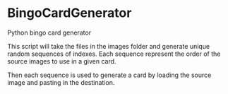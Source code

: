 BingoCardGenerator
==================

Python bingo card generator

This script will take the files in the images folder and generate unique random sequences of indexes.  Each sequence represent the order of the source images to use in a given card.

Then each sequence is used to generate a card by loading the source image and pasting in the destination.
